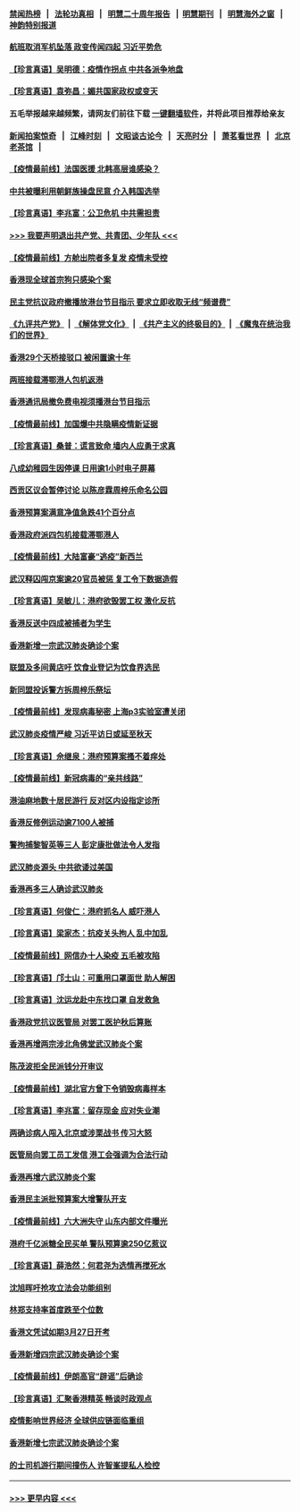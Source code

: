 #### [禁闻热榜](热点新闻.md?=0)  &nbsp;&nbsp;|&nbsp;&nbsp; [法轮功真相](https://github.com/gfw-breaker/truth/blob/master/README.md?=0) &nbsp;&nbsp;|&nbsp;&nbsp; [明慧二十周年报告](https://github.com/gfw-breaker/mh-reports/blob/master/README.md?=0) &nbsp;&nbsp;|&nbsp;&nbsp;[明慧期刊](https://github.com/gfw-breaker/mh-qikan) &nbsp;&nbsp;|&nbsp;&nbsp; [明慧海外之窗](https://github.com/gfw-breaker/mh-news/blob/master/README.md?=0) &nbsp;&nbsp;|&nbsp;&nbsp; [神韵特别报道](https://github.com/gfw-breaker/mh-news/blob/master/shenyun.md?=0)
#### [航班取消军机坠落 政变传闻四起 习近平势危](../pages/nsc415/n11925467.md?t=03090631) 
#### [【珍言真语】吴明德：疫情作拐点 中共各派争地盘](../pages/nsc415/n11925299.md?t=03090631) 
#### [【珍言真语】袁弥昌：媚共国家政权或变天](../pages/nsc415/n11923199.md?t=03090631) 
#### 五毛举报越来越频繁，请网友们前往下载 [一键翻墙软件](https://github.com/gfw-breaker/ssr-accounts)，并将此项目推荐给亲友
#### [新闻拍案惊奇](https://github.com/gfw-breaker/banned-news/blob/master/pages/link4.md) &nbsp;&nbsp;|&nbsp;&nbsp; [江峰时刻](https://github.com/gfw-breaker/banned-news/blob/master/pages/link4.md) &nbsp;&nbsp;|&nbsp;&nbsp; [文昭谈古论今](https://github.com/gfw-breaker/banned-news/blob/master/pages/link4.md) &nbsp;&nbsp;|&nbsp;&nbsp; [天亮时分](https://github.com/gfw-breaker/banned-news/blob/master/pages/link4.md) &nbsp;&nbsp;|&nbsp;&nbsp; [萧茗看世界](https://github.com/gfw-breaker/banned-news/blob/master/pages/link4.md) &nbsp;&nbsp;|&nbsp;&nbsp; [北京老茶馆](https://github.com/gfw-breaker/banned-news/blob/master/pages/link4.md) &nbsp;&nbsp;|&nbsp;&nbsp; 
#### [【疫情最前线】法国医援 北韩高层谁感染？](../pages/nsc415/n11920850.md?t=03090631) 
#### [中共被曝利用朝鲜族操盘民意 介入韩国选举](../pages/nsc415/n11921006.md?t=03090631) 
#### [【珍言真语】李兆富：公卫危机 中共需担责](../pages/nsc415/n11920422.md?t=03090631) 
#### [>>> 我要声明退出共产党、共青团、少年队 <<<](https://github.com/begood0513/goodnews/blob/master/quit/letter.md) 
#### [【疫情最前线】方舱出院者多复发 疫情未受控](../pages/nsc415/n11918637.md?t=03090631) 
#### [香港现全球首宗狗只感染个案](../pages/nsc415/n11918710.md?t=03090631) 
#### [民主党抗议政府撤播放港台节目指示 要求立即收取无线“频谱费”](../pages/nsc415/n11918681.md?t=03090631) 
#### [《九评共产党》](https://github.com/begood0513/9ping.md/blob/master/README.md) &nbsp;|&nbsp; [《解体党文化》](../../../../jtdwh.md/blob/master/README.md)  &nbsp;|&nbsp; [《共产主义的终极目的》](../../../../gczydzjmd.md/blob/master/README.md) &nbsp;|&nbsp; [《魔鬼在统治我们的世界》](../../../../mgztzwmdsj.md/blob/master/README.md) 
#### [香港29个天桥接驳口 被闲置逾十年](../pages/nsc415/n11918654.md?t=03090631) 
#### [两班接载滞鄂港人包机返港](../pages/nsc415/n11915855.md?t=03090631) 
#### [香港通讯局撤免费电视须播港台节目指示](../pages/nsc415/n11915831.md?t=03090631) 
#### [【疫情最前线】加国爆中共隐瞒疫情新证据](../pages/nsc415/n11915482.md?t=03090631) 
#### [【珍言真语】桑普：谎言致命 墙内人应勇于求真](../pages/nsc415/n11915169.md?t=03090631) 
#### [八成幼稚园生因停课 日用逾1小时电子屏幕](../pages/nsc415/n11913263.md?t=03090631) 
#### [西贡区议会暂停讨论 以陈彦霖周梓乐命名公园](../pages/nsc415/n11913248.md?t=03090631) 
#### [香港预算案满意净值急跌41个百分点](../pages/nsc415/n11913236.md?t=03090631) 
#### [香港政府派四包机接载滞鄂港人](../pages/nsc415/n11913211.md?t=03090631) 
#### [【疫情最前线】大陆富豪“逃疫”新西兰](../pages/nsc415/n11913160.md?t=03090631) 
#### [武汉释囚闯京案逾20官员被惩 复工令下数据造假](../pages/nsc415/n11912743.md?t=03090631) 
#### [【珍言真语】吴敏儿：港府欲毁罢工权 激化反抗](../pages/nsc415/n11912457.md?t=03090631) 
#### [香港反送中四成被捕者为学生](../pages/nsc415/n11910730.md?t=03090631) 
#### [香港新增一宗武汉肺炎确诊个案](../pages/nsc415/n11910724.md?t=03090631) 
#### [联盟及多间黄店吁 饮食业登记为饮食界选民](../pages/nsc415/n11910718.md?t=03090631) 
#### [新同盟投诉警方拆周梓乐祭坛](../pages/nsc415/n11910707.md?t=03090631) 
#### [【疫情最前线】发现病毒秘密 上海p3实验室遭关闭](../pages/nsc415/n11910640.md?t=03090631) 
#### [武汉肺炎疫情严峻 习近平访日或延至秋天](../pages/nsc415/n11910570.md?t=03090631) 
#### [【珍言真语】佘继泉：港府预算案搔不着痒处](../pages/nsc415/n11910011.md?t=03090631) 
#### [【疫情最前线】新冠病毒的“亲共线路”](../pages/nsc415/n11907734.md?t=03090631) 
#### [港油麻地数十居民游行 反对区内设指定诊所](../pages/nsc415/n11907900.md?t=03090631) 
#### [香港反修例运动逾7100人被捕](../pages/nsc415/n11907922.md?t=03090631) 
#### [警拘捕黎智英等三人 彭定康批做法令人发指](../pages/nsc415/n11907905.md?t=03090631) 
#### [武汉肺炎源头 中共欲诿过美国](../pages/nsc415/n11907665.md?t=03090631) 
#### [香港再多三人确诊武汉肺炎](../pages/nsc415/n11907846.md?t=03090631) 
#### [【珍言真语】何俊仁：港府抓名人 威吓港人](../pages/nsc415/n11907561.md?t=03090631) 
#### [【珍言真语】梁家杰：抗疫关头拘人 乱中加乱](../pages/nsc415/n11907444.md?t=03090631) 
#### [【疫情最前线】网信办十人染疫 五毛被攻陷](../pages/nsc415/n11903757.md?t=03090631) 
#### [【珍言真语】邝士山：可重用口罩面世 助人解困](../pages/nsc415/n11903875.md?t=03090631) 
#### [【珍言真语】沈运龙赴中东找口罩 自发救急](../pages/nsc415/n11903291.md?t=03090631) 
#### [香港政党抗议医管局 对罢工医护秋后算账](../pages/nsc415/n11901746.md?t=03090631) 
#### [香港再增两宗涉北角佛堂武汉肺炎个案](../pages/nsc415/n11901737.md?t=03090631) 
#### [陈茂波拒全民派钱分开审议](../pages/nsc415/n11901672.md?t=03090631) 
#### [【疫情最前线】湖北官方曾下令销毁病毒样本](../pages/nsc415/n11901518.md?t=03090631) 
#### [【珍言真语】李兆富：留存现金 应对失业潮](../pages/nsc415/n11901448.md?t=03090631) 
#### [两确诊病人闯入北京或涉栗战书 传习大怒](../pages/nsc415/n11901180.md?t=03090631) 
#### [医管局向罢工员工发信 港工会强调为合法行动](../pages/nsc415/n11898870.md?t=03090631) 
#### [香港再增六武汉肺炎个案](../pages/nsc415/n11898843.md?t=03090631) 
#### [香港民主派批预算案大增警队开支](../pages/nsc415/n11898813.md?t=03090631) 
#### [【疫情最前线】六大洲失守 山东内部文件曝光](../pages/nsc415/n11898455.md?t=03090631) 
#### [港府千亿派糖全民买单 警队预算逾250亿惹议](../pages/nsc415/n11898608.md?t=03090631) 
#### [【珍言真语】薛浩然：何君尧为选情再搅死水](../pages/nsc415/n11898269.md?t=03090631) 
#### [沈旭晖吁抢攻立法会功能组别](../pages/nsc415/n11896084.md?t=03090631) 
#### [林郑支持率首度跌至个位数](../pages/nsc415/n11896058.md?t=03090631) 
#### [香港文凭试如期3月27日开考](../pages/nsc415/n11896055.md?t=03090631) 
#### [香港新增四宗武汉肺炎确诊个案](../pages/nsc415/n11896040.md?t=03090631) 
#### [【疫情最前线】伊朗高官“辟谣”后确诊](../pages/nsc415/n11895902.md?t=03090631) 
#### [【珍言真语】汇聚香港精英 畅谈时政观点](../pages/nsc415/n11895733.md?t=03090631) 
#### [疫情影响世界经济 全球供应链面临重组](../pages/nsc415/n11895634.md?t=03090631) 
#### [香港新增七宗武汉肺炎确诊个案](../pages/nsc415/n11893498.md?t=03090631) 
#### [的士司机游行期间撞伤人 许智峯提私人检控](../pages/nsc415/n11893483.md?t=03090631) 

----
#### [ >>> 更早内容 <<< ](../indexes/nsc415-earlier.md)
